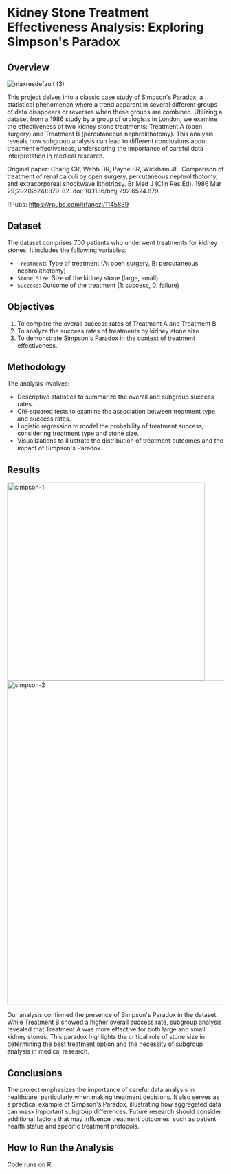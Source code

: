 # Kidney Stone Treatment Effectiveness Analysis: Exploring Simpson's Paradox

## Overview

![maxresdefault (3)](https://github.com/IrfanEzani/simpson-s-paradox/assets/59435235/f59abc87-7832-4514-91c1-ade87b8b5d8d)


This project delves into a classic case study of Simpson's Paradox, a statistical phenomenon where a trend apparent in several different groups of data disappears or reverses when these groups are combined. Utilizing a dataset from a 1986 study by a group of urologists in London, we examine the effectiveness of two kidney stone treatments: Treatment A (open surgery) and Treatment B (percutaneous nephrolithotomy). This analysis reveals how subgroup analysis can lead to different conclusions about treatment effectiveness, underscoring the importance of careful data interpretation in medical research.

Original paper: Charig CR, Webb DR, Payne SR, Wickham JE. Comparison of treatment of renal calculi by open surgery, percutaneous nephrolithotomy, and extracorporeal shockwave lithotripsy. Br Med J (Clin Res Ed). 1986 Mar 29;292(6524):879-82. doi: 10.1136/bmj.292.6524.879. 

RPubs: https://rpubs.com/irfanezi/1145839
## Dataset

The dataset comprises 700 patients who underwent treatments for kidney stones. It includes the following variables:
- `Treatment`: Type of treatment (A: open surgery, B: percutaneous nephrolithotomy)
- `Stone Size`: Size of the kidney stone (large, small)
- `Success`: Outcome of the treatment (1: success, 0: failure)

## Objectives

1. To compare the overall success rates of Treatment A and Treatment B.
2. To analyze the success rates of treatments by kidney stone size.
3. To demonstrate Simpson's Paradox in the context of treatment effectiveness.

## Methodology

The analysis involves:
- Descriptive statistics to summarize the overall and subgroup success rates.
- Chi-squared tests to examine the association between treatment type and success rates.
- Logistic regression to model the probability of treatment success, considering treatment type and stone size.
- Visualizations to illustrate the distribution of treatment outcomes and the impact of Simpson's Paradox.

## Results

<img width="460" alt="simpson-1" src="https://github.com/IrfanEzani/simpson-s-paradox/assets/59435235/0ce3c68c-c498-4d6e-bb7c-1ce1832f8ec6">
<img width="754" alt="simpson-2" src="https://github.com/IrfanEzani/simpson-s-paradox/assets/59435235/6b495b7e-1a0b-4373-89d9-4461828b5223">

Our analysis confirmed the presence of Simpson's Paradox in the dataset. While Treatment B showed a higher overall success rate, subgroup analysis revealed that Treatment A was more effective for both large and small kidney stones. This paradox highlights the critical role of stone size in determining the best treatment option and the necessity of subgroup analysis in medical research.

## Conclusions

The project emphasizes the importance of careful data analysis in healthcare, particularly when making treatment decisions. It also serves as a practical example of Simpson's Paradox, illustrating how aggregated data can mask important subgroup differences. Future research should consider additional factors that may influence treatment outcomes, such as patient health status and specific treatment protocols.

## How to Run the Analysis

Code runs on R.
